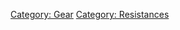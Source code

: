[Category: Gear](Category:_Gear "wikilink") [Category:
Resistances](Category:_Resistances "wikilink")
